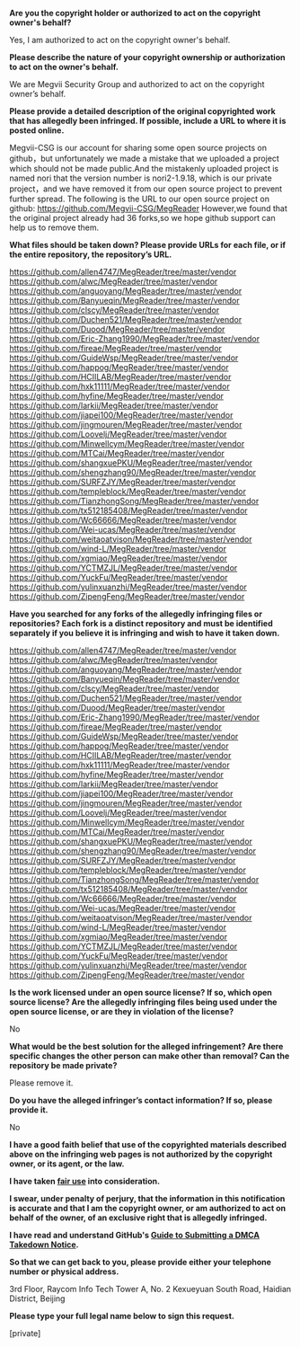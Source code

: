 **Are you the copyright holder or authorized to act on the copyright owner's behalf?**

Yes, I am authorized to act on the copyright owner's behalf.

**Please describe the nature of your copyright ownership or authorization to act on the owner's behalf.**

We are Megvii Security Group and authorized to act on the copyright owner’s behalf.

**Please provide a detailed description of the original copyrighted work that has allegedly been infringed. If possible, include a URL to where it is posted online.**

Megvii-CSG is our account for sharing some open source projects on github，but unfortunately we made a mistake that we uploaded a project which should not be made public.And the mistakenly uploaded project is named nori that the version number is nori2-1.9.18, which is our private project，and we have removed it from our open source project to prevent further spread.
The following is the URL to our open source project on github:
https://github.com/Megvii-CSG/MegReader
However,we found that the original project already had 36 forks,so we hope github support can help us to remove them.

**What files should be taken down? Please provide URLs for each file, or if the entire repository, the repository’s URL.**

https://github.com/allen4747/MegReader/tree/master/vendor  
https://github.com/alwc/MegReader/tree/master/vendor  
https://github.com/anguoyang/MegReader/tree/master/vendor  
https://github.com/Banyueqin/MegReader/tree/master/vendor  
https://github.com/clscy/MegReader/tree/master/vendor  
https://github.com/Duchen521/MegReader/tree/master/vendor  
https://github.com/Duood/MegReader/tree/master/vendor  
https://github.com/Eric-Zhang1990/MegReader/tree/master/vendor  
https://github.com/fireae/MegReader/tree/master/vendor  
https://github.com/GuideWsp/MegReader/tree/master/vendor  
https://github.com/happog/MegReader/tree/master/vendor  
https://github.com/HCIILAB/MegReader/tree/master/vendor  
https://github.com/hxk11111/MegReader/tree/master/vendor  
https://github.com/hyfine/MegReader/tree/master/vendor  
https://github.com/Iarkii/MegReader/tree/master/vendor  
https://github.com/jiapei100/MegReader/tree/master/vendor  
https://github.com/jingmouren/MegReader/tree/master/vendor  
https://github.com/Loovelj/MegReader/tree/master/vendor  
https://github.com/Minwellcym/MegReader/tree/master/vendor  
https://github.com/MTCai/MegReader/tree/master/vendor  
https://github.com/shangxuePKU/MegReader/tree/master/vendor  
https://github.com/shengzhang90/MegReader/tree/master/vendor  
https://github.com/SURFZJY/MegReader/tree/master/vendor  
https://github.com/templeblock/MegReader/tree/master/vendor  
https://github.com/TianzhongSong/MegReader/tree/master/vendor  
https://github.com/tx512185408/MegReader/tree/master/vendor  
https://github.com/Wc66666/MegReader/tree/master/vendor  
https://github.com/Wei-ucas/MegReader/tree/master/vendor  
https://github.com/weitaoatvison/MegReader/tree/master/vendor  
https://github.com/wind-L/MegReader/tree/master/vendor  
https://github.com/xgmiao/MegReader/tree/master/vendor  
https://github.com/YCTMZJL/MegReader/tree/master/vendor  
https://github.com/YuckFu/MegReader/tree/master/vendor  
https://github.com/yulinxuanzhi/MegReader/tree/master/vendor  
https://github.com/ZipengFeng/MegReader/tree/master/vendor  

**Have you searched for any forks of the allegedly infringing files or repositories? Each fork is a distinct repository and must be identified separately if you believe it is infringing and wish to have it taken down.**

https://github.com/allen4747/MegReader/tree/master/vendor  
https://github.com/alwc/MegReader/tree/master/vendor  
https://github.com/anguoyang/MegReader/tree/master/vendor  
https://github.com/Banyueqin/MegReader/tree/master/vendor  
https://github.com/clscy/MegReader/tree/master/vendor  
https://github.com/Duchen521/MegReader/tree/master/vendor  
https://github.com/Duood/MegReader/tree/master/vendor  
https://github.com/Eric-Zhang1990/MegReader/tree/master/vendor  
https://github.com/fireae/MegReader/tree/master/vendor  
https://github.com/GuideWsp/MegReader/tree/master/vendor  
https://github.com/happog/MegReader/tree/master/vendor  
https://github.com/HCIILAB/MegReader/tree/master/vendor  
https://github.com/hxk11111/MegReader/tree/master/vendor  
https://github.com/hyfine/MegReader/tree/master/vendor  
https://github.com/Iarkii/MegReader/tree/master/vendor  
https://github.com/jiapei100/MegReader/tree/master/vendor  
https://github.com/jingmouren/MegReader/tree/master/vendor  
https://github.com/Loovelj/MegReader/tree/master/vendor  
https://github.com/Minwellcym/MegReader/tree/master/vendor  
https://github.com/MTCai/MegReader/tree/master/vendor  
https://github.com/shangxuePKU/MegReader/tree/master/vendor  
https://github.com/shengzhang90/MegReader/tree/master/vendor  
https://github.com/SURFZJY/MegReader/tree/master/vendor  
https://github.com/templeblock/MegReader/tree/master/vendor  
https://github.com/TianzhongSong/MegReader/tree/master/vendor  
https://github.com/tx512185408/MegReader/tree/master/vendor  
https://github.com/Wc66666/MegReader/tree/master/vendor  
https://github.com/Wei-ucas/MegReader/tree/master/vendor  
https://github.com/weitaoatvison/MegReader/tree/master/vendor  
https://github.com/wind-L/MegReader/tree/master/vendor  
https://github.com/xgmiao/MegReader/tree/master/vendor  
https://github.com/YCTMZJL/MegReader/tree/master/vendor  
https://github.com/YuckFu/MegReader/tree/master/vendor  
https://github.com/yulinxuanzhi/MegReader/tree/master/vendor  
https://github.com/ZipengFeng/MegReader/tree/master/vendor  

**Is the work licensed under an open source license? If so, which open source license? Are the allegedly infringing files being used under the open source license, or are they in violation of the license?**

No

**What would be the best solution for the alleged infringement? Are there specific changes the other person can make other than removal? Can the repository be made private?**

Please remove it.

**Do you have the alleged infringer’s contact information? If so, please provide it.**

No

**I have a good faith belief that use of the copyrighted materials described above on the infringing web pages is not authorized by the copyright owner, or its agent, or the law.**

**I have taken <a href="https://www.lumendatabase.org/topics/22">fair use</a> into consideration.**

**I swear, under penalty of perjury, that the information in this notification is accurate and that I am the copyright owner, or am authorized to act on behalf of the owner, of an exclusive right that is allegedly infringed.**

**I have read and understand GitHub's <a href="https://help.github.com/articles/guide-to-submitting-a-dmca-takedown-notice/">Guide to Submitting a DMCA Takedown Notice</a>.**

**So that we can get back to you, please provide either your telephone number or physical address.**

3rd Floor, Raycom Info Tech Tower A, No. 2 Kexueyuan South Road, Haidian District, Beijing

**Please type your full legal name below to sign this request.**

[private]  
